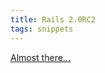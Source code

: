 ```yaml
---
title: Rails 2.0RC2
tags: snippets
---
```


[Almost there...](http://weblog.rubyonrails.com/2007/11/29/rails-2-0-release-candidate-2)

